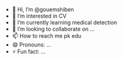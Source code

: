 - 👋 Hi, I’m @gouemshiben
- 👀 I’m interested in CV
- 🌱 I’m currently learning medical detection
- 💞️ I’m looking to collaborate on ...
- 📫 How to reach me pk edu
- 😄 Pronouns: ...
- ⚡ Fun fact: ...

<!---
gouemshiben/gouemshiben is a ✨ special ✨ repository because its `README.md` (this file) appears on your GitHub profile.
You can click the Preview link to take a look at your changes.
--->
